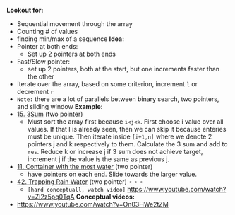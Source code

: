 **Lookout for:**
* Sequential movement through the array
* Counting # of values
* finding min/max of a sequence
**Idea:**
* Pointer at both ends:
	* Set up 2 pointers at both ends
* Fast/Slow pointer:
	* set up 2 pointers, both at the start, but one increments faster than the other
* Iterate over the array, based on some criterion, increment `l` or decrement `r`
* `Note:` there are a lot of parallels between binary search, two pointers, and sliding window
**Example:**
* [15. 3Sum](https://leetcode.com/problems/3sum/description/) (two pointer)
	* Must sort the array first because `i<j<k`. First choose i value over all values. If that I is already seen, then we can skip it because enteries must be unique. Then iterate inside `[i+1,n]` where we denote 2 pointers j and k respectively to them. Calculate the 3 sum and add to `res`. Reduce k or increase j if 3 sum does not achieve target, increment j if the value is the same as previous j.
* [11. Container with the most water](https://leetcode.com/problems/container-with-most-water/description/) (two pointer)
	* have pointers on each end. Slide towards the larger value.
* [42. Trapping Rain Water](https://leetcode.com/problems/trapping-rain-water/submissions/1494555888/) (two pointer) $\star\star\star$
	* `[hard conceptuall, watch video]` https://www.youtube.com/watch?v=ZI2z5pq0TqA
**Conceptual videos:**
* https://www.youtube.com/watch?v=On03HWe2tZM